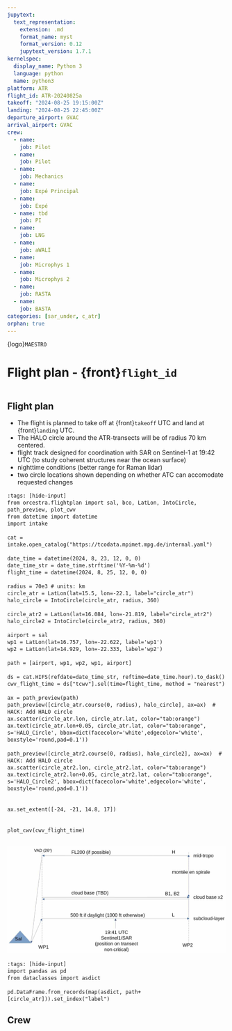 ```yaml
---
jupytext:
  text_representation:
    extension: .md
    format_name: myst
    format_version: 0.12
    jupytext_version: 1.7.1
kernelspec:
  display_name: Python 3
  language: python
  name: python3
platform: ATR
flight_id: ATR-20240825a
takeoff: "2024-08-25 19:15:00Z"
landing: "2024-08-25 22:45:00Z"
departure_airport: GVAC
arrival_airport: GVAC
crew:
  - name: 
    job: Pilot
  - name: 
    job: Pilot
  - name: 
    job: Mechanics
  - name: 
    job: Expé Principal
  - name: 
    job: Expé 
  - name: tbd
    job: PI
  - name: 
    job: LNG
  - name: 
    job: aWALI
  - name: 
    job: Microphys 1
  - name: 
    job: Microphys 2
  - name: 
    job: RASTA
  - name: 
    job: BASTA
categories: [sar_under, c_atr]
orphan: true
---
```


{logo}`MAESTRO`

# Flight plan - {front}`flight_id`

```{badges}
```

## Flight plan
* The flight is planned to take off at {front}`takeoff` UTC and land at {front}`landing` UTC.
* The HALO circle around the ATR-transects will be of radius 70 km centered.
* flight track designed for coordination with SAR on Sentinel-1 at 19:42 UTC (to study coherent structures near the ocean surface)
* nighttime conditions (better range for Raman lidar)
* two circle locations shown depending on whether ATC can accomodate requested changes

```{code-cell} python3
:tags: [hide-input]
from orcestra.flightplan import sal, bco, LatLon, IntoCircle, path_preview, plot_cwv
from datetime import datetime
import intake

cat = intake.open_catalog("https://tcodata.mpimet.mpg.de/internal.yaml")

date_time = datetime(2024, 8, 23, 12, 0, 0)
date_time_str = date_time.strftime('%Y-%m-%d')
flight_time = datetime(2024, 8, 25, 12, 0, 0)

radius = 70e3 # units: km
circle_atr = LatLon(lat=15.5, lon=-22.1, label="circle_atr")
halo_circle = IntoCircle(circle_atr, radius, 360)

circle_atr2 = LatLon(lat=16.084, lon=-21.819, label="circle_atr2")
halo_circle2 = IntoCircle(circle_atr2, radius, 360)

airport = sal
wp1 = LatLon(lat=16.757, lon=-22.622, label='wp1')
wp2 = LatLon(lat=14.929, lon=-22.333, label='wp2')

path = [airport, wp1, wp2, wp1, airport]

ds = cat.HIFS(refdate=date_time_str, reftime=date_time.hour).to_dask()
cwv_flight_time = ds["tcwv"].sel(time=flight_time, method = "nearest")

ax = path_preview(path)
path_preview([circle_atr.course(0, radius), halo_circle], ax=ax)  # HACK: Add HALO circle
ax.scatter(circle_atr.lon, circle_atr.lat, color="tab:orange")
ax.text(circle_atr.lon+0.05, circle_atr.lat, color="tab:orange", s='HALO_Circle', bbox=dict(facecolor='white',edgecolor='white', boxstyle='round,pad=0.1'))

path_preview([circle_atr2.course(0, radius), halo_circle2], ax=ax)  # HACK: Add HALO circle
ax.scatter(circle_atr2.lon, circle_atr2.lat, color="tab:orange")
ax.text(circle_atr2.lon+0.05, circle_atr2.lat, color="tab:orange", s='HALO_Circle2', bbox=dict(facecolor='white',edgecolor='white', boxstyle='round,pad=0.1'))


ax.set_extent([-24, -21, 14.8, 17])


plot_cwv(cwv_flight_time)


```
![Flight Levels](./LEVELS-ATR-20240825a.jpg)

<!-- * SAFIRE Flight Plan submitted to Air Traffic Control (ATC)

![Page 1](./SAFIRE-ATR-20240813b.png) -->

```{code-cell} python3
:tags: [hide-input]
import pandas as pd
from dataclasses import asdict

pd.DataFrame.from_records(map(asdict, path+[circle_atr])).set_index("label")
```

## Crew

```{crew}
```